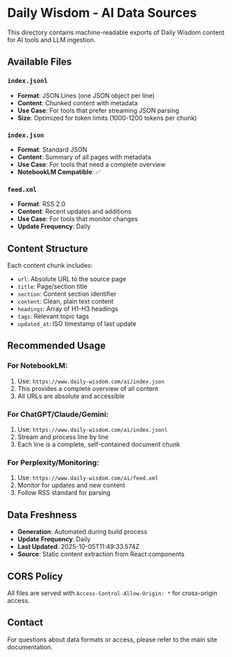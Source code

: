 # Daily Wisdom - AI Data Sources

This directory contains machine-readable exports of Daily Wisdom content for AI tools and LLM ingestion.

## Available Files

### `index.jsonl`
- **Format**: JSON Lines (one JSON object per line)
- **Content**: Chunked content with metadata
- **Use Case**: For tools that prefer streaming JSON parsing
- **Size**: Optimized for token limits (1000-1200 tokens per chunk)

### `index.json`
- **Format**: Standard JSON
- **Content**: Summary of all pages with metadata
- **Use Case**: For tools that need a complete overview
- **NotebookLM Compatible**: ✅

### `feed.xml`
- **Format**: RSS 2.0
- **Content**: Recent updates and additions
- **Use Case**: For tools that monitor changes
- **Update Frequency**: Daily

## Content Structure

Each content chunk includes:
- `url`: Absolute URL to the source page
- `title`: Page/section title
- `section`: Content section identifier
- `content`: Clean, plain text content
- `headings`: Array of H1-H3 headings
- `tags`: Relevant topic tags
- `updated_at`: ISO timestamp of last update

## Recommended Usage

### For NotebookLM:
1. Use: `https://www.daily-wisdom.com/ai/index.json`
2. This provides a complete overview of all content
3. All URLs are absolute and accessible

### For ChatGPT/Claude/Gemini:
1. Use: `https://www.daily-wisdom.com/ai/index.jsonl`
2. Stream and process line by line
3. Each line is a complete, self-contained document chunk

### For Perplexity/Monitoring:
1. Use: `https://www.daily-wisdom.com/ai/feed.xml`
2. Monitor for updates and new content
3. Follow RSS standard for parsing

## Data Freshness

- **Generation**: Automated during build process
- **Update Frequency**: Daily
- **Last Updated**: 2025-10-05T11:49:33.574Z
- **Source**: Static content extraction from React components

## CORS Policy

All files are served with `Access-Control-Allow-Origin: *` for cross-origin access.

## Contact

For questions about data formats or access, please refer to the main site documentation.

